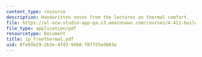 ```yaml
---
content_type: resource
description: Handwritten notes from the lectures on thermal comfort.
file: https://ol-ocw-studio-app-qa.s3.amazonaws.com/courses/4-411-building-technology-laboratory-spring-2004/0fe91b292b3e4fd394b8f87755ed683a_ip_freethermal.pdf
file_type: application/pdf
resourcetype: Document
title: ip_freethermal.pdf
uid: 0fe91b29-2b3e-4fd3-94b8-f87755ed683a
---
```


